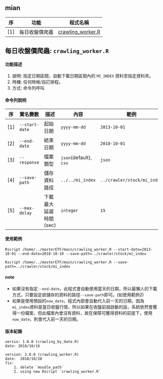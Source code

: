 ## mian

 序   | 功能          | 程式名稱                                 |
------|---------------|------------------------------------------|
[1]   |每日收盤價爬蟲 | [crawling_worker.R](#crawling_worker)|
 
## <span id = "crawling_worker"> 每日收盤價爬蟲: `crawling_worker.R` </span>

#### 功能描述

1. 說明: 指定日期區間，自動下載日期區間內的 `MI_INDEX` 資料至指定資料夾。
2. 時機: 任何時候/自訂排程。
3. 方式: 命令列呼叫

#### 命令列說明

序  | 實名變數       | 描述                  | 內容                   | 範例                       | 預設值      |
----|----------------|-----------------------|------------------------|----------------------------|-------------|
[1] | `--start-date` | 起始日期              | `yyyy-mm-dd`           | `2013-10-01`               | `2013-10-01`|
[2] | `--end-date`   | 結束日期              | `yyyy-mm-dd`           | `2018-10-01`               | `now_date`  |
[3] | `--response`   | 檔案類型              | `json`(default), `csv` | `json`                     | `json`      |
[4] | `--save-path`  | 儲存資料路徑          | `../../mi_index`       | `../crawler/stock/mi_index`| `-`         |
[5] | `--max-delay`  | 下載最大延遲時間 (sec)| `integer`              | `15`                       | `15`        |

#### 使用範例

```
Rscript /home/../masterETF/main/crawling_worker.R --start-date=2013-10-01 --end-date=2018-10-10 --save-path=../crawler/stock/mi_index
```

```
Rscript /home/../masterETF/main/crawling_worker.R --save-path=../crawler/stock/mi_index
```

#### note

- 如果沒有指定`--end-date`，此程式會自動使用當天的日期，所以最懶人的下載方式，只要設定欲儲存的資料的路徑`--save-path`即可。(如使用範例2)
- 如果是使用預設的`now_date`，程式內部會自動代入前一天的日期，因為`mi_index`資料是當日收盤行情，所以如果在收盤前就啟動的話，系統依然會獲得一份檔案，但此檔案內會沒有資料，故在保障可獲得資料的前提下，使用`now_date`，則會代入前一天的日期。


#### 版本紀錄

```
versio: 1.0.0 (crawling_by_date.R)
date: 2018/10/16
```

```
version: 2.0.0 (crawling_worker.R)
date:  2018/10/28
fix: 
	1. delete `moudle_path`
	2. using new Rscript `crawling_worker.R`
```